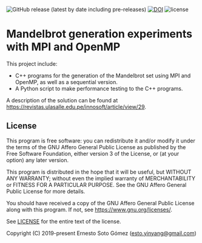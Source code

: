 ![GitHub release (latest by date including pre-releases)](https://img.shields.io/github/v/release/EStog/mandelbrotc-?include_prereleases) [![DOI](https://zenodo.org/badge/297758962.svg)](https://zenodo.org/badge/latestdoi/297758962) ![license](https://img.shields.io/github/license/EStog/mandelbrotc-)

# Mandelbrot generation experiments with MPI and OpenMP

This project include:
- C++ programs for the generation of the Mandelbrot set using MPI and OpenMP, as well as a sequential version.
- A Python script to make performance testing to the C++ programs.

A description of the solution can be found at https://revistas.ulasalle.edu.pe/innosoft/article/view/29.

## License

This program is free software: you can redistribute it and/or modify
it under the terms of the GNU Affero General Public License as published
by the Free Software Foundation, either version 3 of the License, or
(at your option) any later version.

This program is distributed in the hope that it will be useful,
but WITHOUT ANY WARRANTY; without even the implied warranty of
MERCHANTABILITY or FITNESS FOR A PARTICULAR PURPOSE.  See the
GNU Affero General Public License for more details.

You should have received a copy of the GNU Affero General Public License
along with this program.  If not, see https://www.gnu.org/licenses/.

See [LICENSE](LICENSE) for the entire text of the license.

Copyright (C) 2019-present Ernesto Soto Gómez (esto.yinyang@gmail.com)
